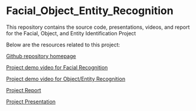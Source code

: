 # Facial_Object_Entity_Recognition
This repository contains the source code, presentations, videos, and report for the Facial, Object, and Entity Identification Project

Below are the resources related to this project:

[Github repository homepage](https://github.com/ScottHameed71/Facial_Object_Entity_Recognition)

[Project demo video for Facial Recognition](https://youtu.be/nyfV-OWfZsY)

[Project demo video for Object/Entity Recognition](https://youtu.be/c8Oa6sW2saY)

[Project Report](https://github.com/ScottHameed71/Facial_Object_Entity_Recognition/blob/main/Project%20Report%20Facial%20and%20Object_Entity%20Detection.pdf)

[Project Presentation](https://github.com/ScottHameed71/Facial_Object_Entity_Recognition/blob/main/Project%20Presentation%20Facial%20%26%20Objection_Entity%20Detection%20.pdf)
